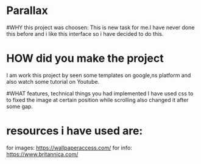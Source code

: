 # Parallax

#WHY this project was choosen:
 This is new task for me.I have never done this before and i like this interface so i have decided to do this.
 
# HOW did you make the project
I am work this project by seen some templates on google,ns platform and also watch some tutorial on Youtube.

#WHAT features, technical things you had implemented
 I have used css to to fixed the image at certain position while scrolling also changed it after some gap.
 
 # resources i have used are:
 for images: https://wallpaperaccess.com/
 for info: https://www.britannica.com/
 
